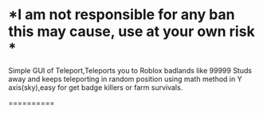 *I am not responsible for any ban this may cause, use at your own risk *
==========

Simple GUI of Teleport,Teleports you to Roblox badlands like 99999 Studs away and keeps teleporting in random position using math method in Y axis(sky),easy for get badge killers or farm survivals.

==========
